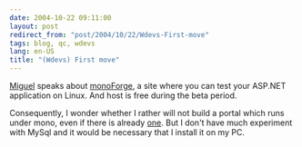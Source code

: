 ```yaml
---
date: 2004-10-22 09:11:00
layout: post
redirect_from: "post/2004/10/22/Wdevs-First-move"
tags: blog, qc, wdevs
lang: en-US
title: "(Wdevs) First move"
---
```


[Miguel](http://primates.ximian.com/~miguel/archive/2004/Oct-21.html)
speaks about [monoForge](http://www.monoforge.com/), a site where
you can test your ASP.NET application on Linux. And host is free during the
beta period.

Consequently, I wonder whether I rather will not build a portal which runs
under mono, even if there is already [one](http://mojoportal.monoforge.com/). But I don't have much experiment
with MySql and it would be necessary that I install it on my PC.

